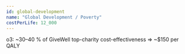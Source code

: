 ```yaml
---
id: global-development
name: "Global Development / Poverty"
costPerLife: 12_000
--- 
```


o3: ~30–40 % of GiveWell top-charity cost-effectiveness ⇒ ~$150 per QALY